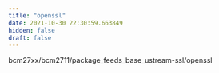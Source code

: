```yaml
---
title: "openssl"
date: 2021-10-30 22:30:59.663849
hidden: false
draft: false
---
```


bcm27xx/bcm2711/package_feeds_base_ustream-ssl/openssl

